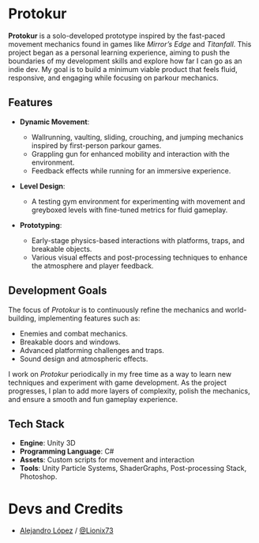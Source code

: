 # Protokur

**Protokur** is a solo-developed prototype inspired by the fast-paced movement mechanics found in games like *Mirror’s Edge* and *Titanfall*. This project began as a personal learning experience, aiming to push the boundaries of my development skills and explore how far I can go as an indie dev. My goal is to build a minimum viable product that feels fluid, responsive, and engaging while focusing on parkour mechanics.

## Features

- **Dynamic Movement**: 
  - Wallrunning, vaulting, sliding, crouching, and jumping mechanics inspired by first-person parkour games.
  - Grappling gun for enhanced mobility and interaction with the environment.
  - Feedback effects while running for an immersive experience.

- **Level Design**:
  - A testing gym environment for experimenting with movement and greyboxed levels with fine-tuned metrics for fluid gameplay.

- **Prototyping**:
  - Early-stage physics-based interactions with platforms, traps, and breakable objects.
  - Various visual effects and post-processing techniques to enhance the atmosphere and player feedback.

## Development Goals

The focus of *Protokur* is to continuously refine the mechanics and world-building, implementing features such as:
- Enemies and combat mechanics.
- Breakable doors and windows.
- Advanced platforming challenges and traps.
- Sound design and atmospheric effects.
  
I work on *Protokur* periodically in my free time as a way to learn new techniques and experiment with game development. As the project progresses, I plan to add more layers of complexity, polish the mechanics, and ensure a smooth and fun gameplay experience.

## Tech Stack

- **Engine**: Unity 3D
- **Programming Language**: C#
- **Assets**: Custom scripts for movement and interaction
- **Tools**: Unity Particle Systems, ShaderGraphs, Post-processing Stack, Photoshop.

# Devs and Credits
- [Alejandro López](https://www.linkedin.com/in/alejandro-lopez-ramirez-34479b2a1/) / [@Lionix73](https://x.com/Lionix73/)
